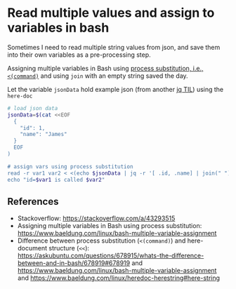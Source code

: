 # Read multiple values and assign to variables in bash

Sometimes I need to read multiple string values from json, and save them into their own variables as a pre-processing step.

Assigning multiple variables in Bash using [process substitution, i.e., `<(command)`](https://en.wikipedia.org/wiki/Process_substitution) and using `join` with an empty string saved the day. 

Let the variable `jsonData` hold example json (from another [jq TIL](https://til.juliusgamanyi.com/posts/jq-access-array-index-in-loop)) using the `here-doc` 

```bash
# load json data
jsonData=$(cat <<EOF
  {
    "id": 1,
    "name": "James"
  }
  EOF
)

# assign vars using process substitution
read -r var1 var2 < <(echo $jsonData | jq -r '[ .id, .name] | join(" ")')
echo "id=$var1 is called $var2"
```

## References

- Stackoverflow: https://stackoverflow.com/a/43293515
- Assigning multiple variables in Bash using process substitution: https://www.baeldung.com/linux/bash-multiple-variable-assignment
- Difference between process substitution (`<(command)`) and here-document structure (`<<`): https://askubuntu.com/questions/678915/whats-the-difference-between-and-in-bash/678919#678919 and https://www.baeldung.com/linux/bash-multiple-variable-assignment and https://www.baeldung.com/linux/heredoc-herestring#here-string
